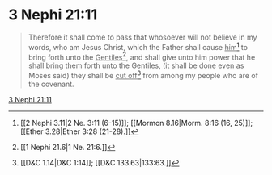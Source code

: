# 3 Nephi 21:11

> Therefore it shall come to pass that whosoever will not believe in my words, who am Jesus Christ, which the Father shall cause <u>him</u>[^a] to bring forth unto the <u>Gentiles</u>[^b], and shall give unto him power that he shall bring them forth unto the Gentiles, (it shall be done even as Moses said) they shall be <u>cut off</u>[^c] from among my people who are of the covenant.

[3 Nephi 21:11](https://www.churchofjesuschrist.org/study/scriptures/bofm/3-ne/21?lang=eng&id=p11#p11)


[^a]: [[2 Nephi 3.11|2 Ne. 3:11 (6-15)]]; [[Mormon 8.16|Morm. 8:16 (16, 25)]]; [[Ether 3.28|Ether 3:28 (21-28).]]
[^b]: [[1 Nephi 21.6|1 Ne. 21:6.]]
[^c]: [[D&C 1.14|D&C 1:14]]; [[D&C 133.63|133:63.]]
